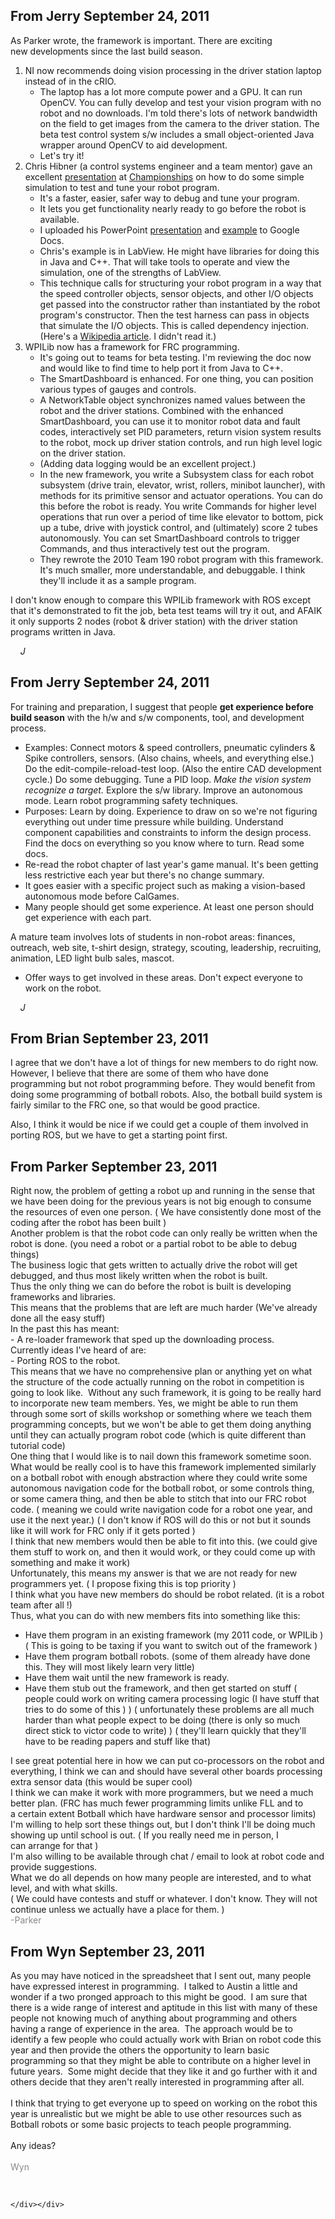  <div class="content">
    <div class="field field-name-body field-type-text-with-summary field-label-hidden"><div class="field-items"><div class="field-item even"><div><h2>From Jerry September 24, 2011</h2><div><strong><span style="font-weight: normal;">As Parker wrote, the framework is important. There are exciting new</span></strong> developments since the last build season.</div><div><ol><li>NI now recommends doing vision processing in the driver station laptop instead of in the cRIO.<ul><li>The  laptop has a lot more compute power and a GPU. It can run OpenCV. You  can fully develop and test your vision program with no robot and no  downloads. I'm told there's lots of network bandwidth on the field to  get images from the camera to the driver station. The beta test control  system s/w includes a small object-oriented Java wrapper around OpenCV  to aid development.</li><li>Let's try it!</li></ul></li><li>Chris Hibner (a control systems engineer and a team mentor) gave an excellent <a href="http://www.chiefdelphi.com/media/papers/2494" target="_blank">presentation</a> at <a href="http://www.chiefdelphi.com/forums/showthread.php?t=94711" target="_blank">Championships</a> on how to do some simple simulation to test and tune your robot program.<ul><li>It's a faster, easier, safer way to debug and tune your program.</li><li>It lets you get functionality nearly ready to go before the robot is available.</li><li>I uploaded his PowerPoint <a href="https://docs.google.com/present/edit?id=0AZbyYKOB1pcaZGd0NTZiNXNfOTF0NXN4cm1jOA&amp;hl=en_US" target="_blank">presentation</a> and <a href="https://docs.google.com/present/edit?id=0AZbyYKOB1pcaZGd0NTZiNXNfMTQ0ZzJ6ODUyY3Y&amp;hl=en_US" target="_blank">example</a> to Google Docs.</li><li>Chris's example is in LabView. He might have libraries for doing  this in Java and C++. That will take tools to operate and view the  simulation, one of the strengths of LabView.</li><li>This technique  calls for structuring your robot program in a way that the speed  controller objects, sensor objects, and other I/O objects get passed  into the constructor rather than instantiated by the robot program's  constructor. Then the test harness can pass in objects that simulate the  I/O objects. This is called dependency injection. (Here's a <a href="http://en.wikipedia.org/wiki/Dependency_injection" target="_blank">Wikipedia article</a>. I didn't read it.)</li></ul></li><li>WPILib now has a framework for FRC programming.<ul><li>It's  going out to teams for beta testing. I'm reviewing the doc now and  would like to find time to help port it from Java to C++.</li><li>The SmartDashboard is enhanced. For one thing, you can position various types of gauges and controls.</li><li>A NetworkTable object synchronizes named values between the robot  and the driver stations. Combined with the enhanced SmartDashboard, you  can use it to monitor robot data and fault codes, interactively set PID  parameters, return vision system results to the robot, mock up driver  station controls, and run high level logic on the driver station.</li><li>(Adding data logging would be an excellent project.)</li><li>In the  new framework, you write a Subsystem class for each robot subsystem  (drive train, elevator, wrist, rollers, minibot launcher), with methods  for its primitive sensor and actuator operations. You can do this before  the robot is ready. You write Commands for higher level operations that  run over a period of time like elevator to bottom, pick up a tube,  drive with joystick control, and (ultimately) score 2 tubes  autonomously. You can set SmartDashboard controls to trigger Commands,  and thus interactively test out the program.</li><li>They rewrote the 2010 Team 190 robot program with this framework.  It's much smaller, more understandable, and debuggable. I think they'll  include it as a sample program.</li></ul></li></ol></div></div><div>I don't  know enough to compare this WPILib framework with ROS except that it's  demonstrated to fit the job, beta test teams will try it out, and AFAIK  it only supports 2 nodes (robot &amp; driver station) with the driver  station programs written in Java.</div><p>    <em>J</em></p><h2>From Jerry September 24, 2011</h2><div>For training and preparation, I suggest that people <strong>get experience before build season</strong> with the h/w and s/w components, tool, and development process.</div><div><ul><li>Examples:  Connect motors &amp; speed controllers, pneumatic cylinders &amp; Spike  controllers, sensors. (Also chains, wheels, and everything else.) Do  the edit-compile-reload-test loop. (Also the entire CAD development  cycle.) Do some debugging. <em><span style="font-style: normal;">Tune a PID loop. </span>Make the vision system recognize a target.</em> Explore the s/w library. Improve an autonomous mode. Learn robot programming safety techniques.</li><li>Purposes: Learn by doing. Experience to draw on so we're not  figuring everything out under time pressure while building. Understand  component capabilities and constraints to inform the design process.  Find the docs on everything so you know where to turn. Read some docs.</li><li>Re-read the robot chapter of last year's game manual. It's  been getting less restrictive each year but there's no change summary.</li><li>It goes easier with a specific project such as making a vision-based autonomous mode before CalGames.</li><li>Many people should get some experience. At least one person should get experience with each part.</li></ul>A  mature team involves lots of students in non-robot areas: finances,  outreach, web site, t-shirt design, strategy, scouting, leadership,  recruiting, animation, LED light bulb sales, mascot.<br /> <ul><li>Offer ways to get involved in these areas. Don't expect everyone to work on the robot.</li></ul></div><p>    <em>J</em></p><h2>From Brian September 23, 2011</h2><p>I agree that we don't have a lot of things for new members to do right  now. However, I believe that there are some of them who have done  programming but not robot programming before. They would benefit from  doing some programming of botball robots. Also, the botball build system  is fairly similar to the FRC one, so that would be good practice.</p><p>Also, I think it would be nice if we could get a couple  of them involved in porting ROS, but we have to get a starting point  first.</p><h2>From Parker September 23, 2011</h2><div id=":mm" class="ii gt"><div id=":mn"><div><div>Right now, the  problem of getting a robot up and running in the sense that we have been  doing for the previous years is not big enough to consume the resources  of even one person. ( We have consistently done most of the coding  after the robot has been built )</div></div><div>Another problem is that the robot code can  only really be written when the robot is done. (you need a robot or a  partial robot to be able to debug things)</div><div>The business logic  that gets written to actually drive the robot will get debugged, and  thus most likely written when the robot is built.</div> <div>Thus the only thing we can do before the robot is built is developing frameworks and libraries.</div><div>This means that the problems that are left are much harder (We've already done all the easy stuff)</div> <div>In the past this has meant:</div><div>- A re-loader framework that sped up the downloading process.</div><div>Currently ideas I've heard of are:</div><div>- Porting ROS to the robot.</div> <div>This means that we have no comprehensive plan or  anything yet on what the structure of the code actually running on the  robot in competition is going to look like.  Without any such framework,  it is going to be really hard to incorporate new team members. Yes, we  might be able to run them through some sort of skills workshop or  something where we teach them programming concepts, but we won't be able  to get them doing anything until they can actually program robot code  (which is quite different than tutorial code)</div> <div>One thing that I would like is to nail down this framework sometime soon.</div><div>What would be really cool is to have this framework implemented similarly  on a botball robot with enough abstraction where they could write some  autonomous navigation code for the botball robot, or some controls  thing, or some camera thing, and then be able to stitch that into our  FRC robot code. ( meaning we could write navigation code for a robot one  year, and use it the next year.) ( I don't know if ROS will do this or  not but it sounds like it will work for FRC only if it gets ported )</div> <div>I think that new members would then be able to fit  into this. (we could give them stuff to work on, and then it would work,  or they could come up with something and make it work)</div><div>Unfortunately, this means my answer is that we are not ready for new programmers yet. ( I propose fixing this is top priority )</div><div>I think what you have new members do should be robot related. (it is a robot team after all !)</div> <div>Thus, what you can do with new members fits into something like this:</div><ul><li>Have them program in an existing framework (my 2011 code, or WPILib ) (  This is going to be taxing if you want to switch out of the framework )</li><li>Have them program botball robots. (some of them already have done this. They will most likely learn very little)</li><li>Have them wait until the new framework is ready.</li><li>Have them stub out the framework, and then get started on stuff (  people could work on writing camera processing logic (I have stuff that  tries to do some of this ) ) ( unfortunately these problems are all much  harder than what people expect to be doing (there is only so much  direct stick to victor code to write) ) ( they'll learn quickly that  they'll have to be reading papers and stuff like that)</li></ul> <div>I see great potential here in how we can put  co-processors on the robot and everything, I think we can and should  have several other boards processing extra sensor data (this would be  super cool)</div> <div>I think we can make it work with more programmers,  but we need a much better plan. (FRC has much fewer programming limits  unlike FLL and to a certain extent Botball which have hardware sensor  and processor limits)</div> <div>I'm willing to help sort these things out, but I  don't think I'll be doing much showing up until school is out. ( If you  really need me in person, I can arrange for that )</div><div>I'm also willing to be available through chat / email to look at robot code and provide suggestions. </div> <div>What we do all depends on how many people are interested, and to what level, and with what skills.</div><div>( We could have contests and stuff or whatever. I don't know. They will not continue unless we actually have a place for them. )</div> <span style="color: #888888;"><div>-Parker</div> </span></div></div><h2>From Wyn September 23, 2011</h2><p>As you may have noticed in the spreadsheet that I sent out, many people  have expressed interest in programming.  I talked to Austin a little and  wonder if a two pronged approach to this might be good.  I am sure that  there is a wide range of interest and aptitude in this list with many  of these people not knowing much of anything about programming and  others having a range of experience in the area.  The approach would be  to identify a few people who could actually work with Brian on robot  code this year and then provide the others the opportunity to learn  basic programming so that they might be able to contribute on a higher  level in future years.  Some might decide that they like it and go  further with it and others decide that they aren't really interested in  programming after all.<br /> <br />I think that trying to get everyone up to speed on working on the  robot this year is unrealistic but we might be able to use other  resources such as Botball robots or some basic projects to teach people  programming.<br /> <br />Any ideas?<br /><span style="color: #888888;"><br />Wyn</span></p><p><em><br /></em></p></div></div></div>  </div>

  
  
</div>
  </div>
</div>
  </div>
    </div>
    
    </div></div>